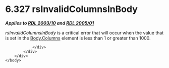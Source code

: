 <html dir="LTR" xmlns:mshelp="http://msdn.microsoft.com/mshelp" xmlns:ddue="http://ddue.schemas.microsoft.com/authoring/2003/5" xmlns:xlink="http://www.w3.org/1999/xlink" xmlns:tool="http://www.microsoft.com/tooltip">
    <head>
        <meta http-equiv="Content-Type" content="text/html; CHARSET=utf-8"></meta>
        <meta name="save" content="history"></meta>
        <title>6.327 rsInvalidColumnsInBody</title>
        <xml>
            <mshelp:toctitle title="6.327 rsInvalidColumnsInBody"></mshelp:toctitle>
            <mshelp:rltitle title="[MS-RDL]: rsInvalidColumnsInBody"></mshelp:rltitle>
            <mshelp:keyword index="A" term="deef722c-d142-4961-ac35-b4c4741b1dc4"></mshelp:keyword>
            <mshelp:attr name="DCSext.ContentType" value="open specification"></mshelp:attr>
            <mshelp:attr name="AssetID" value="deef722c-d142-4961-ac35-b4c4741b1dc4"></mshelp:attr>
            <mshelp:attr name="TopicType" value="kbRef"></mshelp:attr>
            <mshelp:attr name="DCSext.Title" value="[MS-RDL]: rsInvalidColumnsInBody" />
        </xml>
    </head>
    <body>
        <div id="header">
            <h1 class="heading">6.327 rsInvalidColumnsInBody</h1>
        </div>
        <div id="mainSection">
            <div id="mainBody">
                <div id="allHistory" class="saveHistory"></div>
                <div id="sectionSection0" class="section" name="collapseableSection">
                    

<p><b><i>Applies to </i></b><a href="a7e2ad00-07c8-4f6d-80ab-3ad55df7b233.md"><b><i>RDL 2003/10</i></b></a><b>
<i>and </i></b><a href="3ebe2912-4958-4832-b391-cad1f5e13338.md"><b><i>RDL 2005/01</i></b></a></p>

<p><i>rsInvalidColumnsInBody</i> is a critical error that will
occur when the value that is set in the <a href="b7304b2f-fa23-4ee5-a45c-ce325f750bb8.md">Body.Columns</a> element is
less than 1 or greater than 1000.</p>


                </div>
            </div>
        </div>
    </body>
</html>